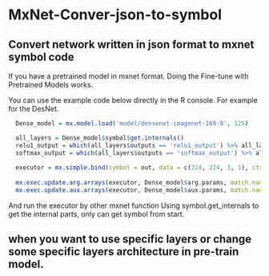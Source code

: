 # MxNet-Conver-json-to-symbol
## Convert network written in json format to mxnet symbol code
 If you have a pretrained model in mxnet format. Doing the Fine-tune with Pretrained Models works. 
 
 You can use the example code below directly in the R console.
 For example for the DesNet.
 
```r
  Dense_model = mx.model.load('model/densenet-imagenet-169-0', 125)

  all_layers = Dense_model$symbol$get.internals()
  relu1_output = which(all_layers$outputs == 'relu1_output') %>% all_layers$get.output()
  softmax_output = which(all_layers$outputs == 'softmax_output') %>% all_layers$get.output()
  
  executor = mx.simple.bind(symbol = out, data = c(224, 224, 3, 1), ctx = mx.cpu())
  
  mx.exec.update.arg.arrays(executor, Dense_model$arg.params, match.name = TRUE)
  mx.exec.update.aux.arrays(executor, Dense_model$aux.params, match.name = TRUE)
```
 And run the executor by other mxnet function
 Using symbol.get_internals to get the internal parts, only can get symbol from start.
 
 ## when you want to use specific layers or change some specific layers architecture in pre-train model.
 
 
